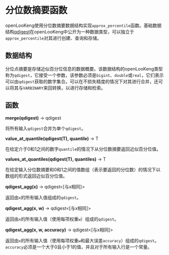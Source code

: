 
# 分位数摘要函数

openLooKeng使用分位数摘要数据结构实现`approx_percentile`函数。基础数据结构[qdigest](../language/types.html)在openLooKeng中公开为一种数据类型，可以独立于`approx_percentile`对其进行创建、查询和存储。

## 数据结构

分位点摘要是存储近似百分位信息的数据概要。该数据结构的openLooKeng类型称为`qdigest`，它接受一个参数，该参数必须是`bigint`、`double`或`real`，它们表示可以由`qdigest`获取的数字集合。可以在不损失精度的情况下对其进行合并，还可以将其与`VARBINARY`来回转换，以进行存储和检索。

## 函数

**merge(qdigest)** -> qdigest

将所有输入`qdigest`合并为单个`qdigest`。

**value\_at\_quantile(qdigest(T), quantile)** -> T

在给定介于0和1之间的数字`quantile`的情况下从分位数摘要返回近似百分位值。

**values\_at\_quantiles(qdigest(T), quantiles)** -> T

在给定输入分位数摘要和0和1之间的值数组（表示要返回的分位数）的情况下以数组的形式返回近似百分位值。

**qdigest\_agg(x)** -> qdigest\<\[与x相同]>

返回由`x`的所有输入值组成的`qdigest`。

**qdigest\_agg(x, w)** -> qdigest\<\[与x相同]>

返回由`x`的所有输入值（使用每项权重`w`）组成的`qdigest`。

**qdigest\_agg(x, w, accuracy)** -> qdigest\<\[与x相同]>

返回由`x`的所有输入值（使用每项权重`w`和最大误差`accuracy`）组成的`qdigest`。`accuracy`必须是一个大于0且小于1的值，并且对于所有输入行是一个常量。